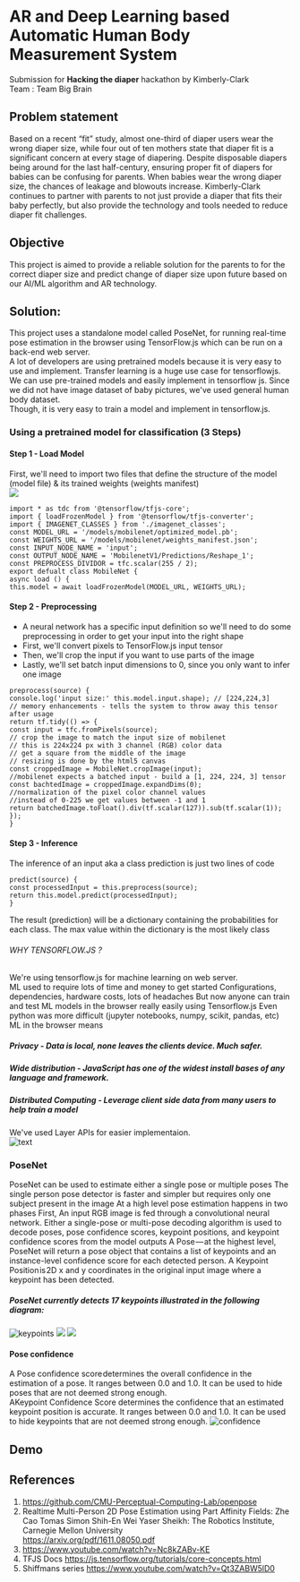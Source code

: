 # AR and Deep Learning based Automatic Human Body Measurement System
Submission for **Hacking the diaper** hackathon by Kimberly-Clark<br>
Team : Team Big Brain
## Problem statement
Based on a recent “fit” study, almost one-third of diaper users wear the wrong diaper size, while four out of ten mothers state that diaper fit is a significant concern at every stage of diapering. Despite disposable diapers being around for the last half-century, ensuring proper fit of diapers for babies can be confusing for parents. When babies wear the wrong diaper size, the chances of leakage and blowouts increase. Kimberly-Clark continues to partner with parents to not just provide a diaper that fits their baby perfectly, but also provide the technology and tools needed to reduce diaper fit challenges.<br>
## Objective
This project is aimed to provide a reliable solution for the parents to for the correct diaper size and predict change of diaper size upon future based on our AI/ML algorithm and AR technology.
## Solution:
This project uses a standalone model called PoseNet, for running real-time pose estimation in the browser using TensorFlow.js which can be run on a back-end web server.<br>
A lot of developers are using pretrained models because it is very easy to use and implement. Transfer learning is a huge use case for tensorflowjs. We can use pre-trained models and easily implement in tensorflow js.
Since we did not have image dataset of baby pictures, we've used general human body dataset.<br>
Though, it is very easy to train a model and implement in tensorflow.js.
### Using a pretrained model for classification (3 Steps)
#### Step 1 - Load Model
First, we'll need to import two files that define the structure of the model (model file) & its trained weights (weights manifest)<br>
![](https://camo.githubusercontent.com/097b5a83c332206b9803dc5cc6e15ec6cb2c28dd/68747470733a2f2f63646e2d696d616765732d312e6d656469756d2e636f6d2f6d61782f313630302f312a6d5f51557a3736384d78414b344b586e76564c326e512e6a706567)
```
import * as tdc from '@tensorflow/tfjs-core';
import { loadFrozenModel } from '@tensorflow/tfjs-converter';
import { IMAGENET_CLASSES } from './imagenet_classes';
const MODEL_URL = '/models/mobilenet/optimized_model.pb';
const WEIGHTS_URL = '/models/mobilenet/weights_manifest.json';
const INPUT_NODE_NAME = 'input';
const OUTPUT_NODE_NAME = 'MobilenetV1/Predictions/Reshape_1';
const PREPROCESS_DIVIDOR = tfc.scalar(255 / 2);
export defualt class MobileNet {
async load () {
this.model = await loadFrozenModel(MODEL_URL, WEIGHTS_URL);
```
#### Step 2 - Preprocessing
- A neural network has a specific input definition so we'll need to do some preprocessing in order to get your input into the right shape
- First, we'll convert pixels to TensorFlow.js input tensor
- Then, we'll crop the input if you want to use parts of the image
- Lastly, we'll set batch input dimensions to 0, since you only want to infer one image
```
preprocess(source) {
console.log('input size:' this.model.input.shape); // [224,224,3]
// memory enhancements - tells the system to throw away this tensor after usage
return tf.tidy(() => {
const input = tfc.fromPixels(source);
// crop the image to match the input size of mobilenet
// this is 224x224 px with 3 channel (RGB) color data
// get a square from the middle of the image
// resizing is done by the html5 canvas
const croppedImage = MobileNet.cropImage(input);
//mobilenet expects a batched input - build a [1, 224, 224, 3] tensor
const bachtedImage = croppedImage.expandDims(0);
//normalization of the pixel color channel values
//instead of 0-225 we get values between -1 and 1
return batchedImage.toFloat().div(tf.scalar(127)).sub(tf.scalar(1));
});
}
```
#### Step 3 - Inference
The inference of an input aka a class prediction is just two lines of code
```
predict(source) {
const processedInput = this.preprocess(source);
return this.model.predict(processedInput);
}
```
The result (prediction) will be a dictionary containing the probabilities for each class.
The max value within the dictionary is the most likely class
###### WHY TENSORFLOW.JS ?
We're using tensorflow.js for machine learning on web server.<br>
ML used to require lots of time and money to get started
Configurations, dependencies, hardware costs, lots of headaches
But now anyone can train and test ML models in the browser really easily using Tensorflow.js
Even python was more difficult (jupyter notebooks, numpy, scikit, pandas, etc)
ML in the browser means 
##### Privacy - Data is local, none leaves the clients device. Much safer. 
##### Wide distribution - JavaScript has one of the widest install bases of any language and framework. 
##### Distributed Computing - Leverage client side data from many users to help train a model
We've used Layer APIs for easier implementaion.<br>
![text](https://camo.githubusercontent.com/ee6d9e0bb3d04dde245b5cb662fe40d19c5b6541/68747470733a2f2f73332d61702d736f7574682d312e616d617a6f6e6177732e636f6d2f61762d626c6f672d6d656469612f77702d636f6e74656e742f75706c6f6164732f323031382f30342f3056344859625a74323850485a5a3361442e706e67)
### PoseNet
PoseNet can be used to estimate either a single pose or multiple poses
The single person pose detector is faster and simpler but requires only one subject present in the image
At a high level pose estimation happens in two phases
First, An input RGB image is fed through a convolutional neural network.
Either a single-pose or multi-pose decoding algorithm is used to decode poses, pose confidence scores, keypoint positions, and keypoint confidence scores from the model outputs
A Pose — at the highest level, PoseNet will return a pose object that contains a list of keypoints and an instance-level confidence score for each detected person. A Keypoint Position is 2D x and y coordinates in the original input image where a keypoint has been detected.
##### PoseNet currently detects 17 keypoints illustrated in the following diagram:
![keypoints](https://camo.githubusercontent.com/5a42c61a4e947dbc5f530b4e3b54f3ee97cc61a5/68747470733a2f2f63646e2d696d616765732d312e6d656469756d2e636f6d2f6d61782f313630302f312a377144794c7049542d337334796c554c73726e7a38412e706e67)
![](https://camo.githubusercontent.com/36d3ddd2b7a162af115145d3fd6411020a570e32/68747470733a2f2f63646e2d696d616765732d312e6d656469756d2e636f6d2f6d61782f313630302f312a7a5858775231366b707241574c50494f4b4372584c772e706e67)
![](https://camo.githubusercontent.com/01bc2d3caaf38e938686c9ac46392d94148e04e2/68747470733a2f2f63646e2d696d616765732d312e6d656469756d2e636f6d2f6d61782f313630302f312a6d63616f76456f4c42745f416a306c7776312d7874412e706e67)
#### Pose confidence
A Pose confidence score determines the overall confidence in the estimation of a pose. It ranges between 0.0 and 1.0. It can be used to hide poses that are not deemed strong enough. <br>
AKeypoint Confidence Score determines the confidence that an estimated keypoint position is accurate. It ranges between 0.0 and 1.0. It can be used to hide keypoints that are not deemed strong enough. 
![confidence](https://camo.githubusercontent.com/7a01570050fd170459325f71aafdef79977cb01c/68747470733a2f2f63646e2d696d616765732d312e6d656469756d2e636f6d2f6d61782f313630302f312a33626733434f31623479787167726a734761537742772e706e67)
## Demo

## References
1. https://github.com/CMU-Perceptual-Computing-Lab/openpose 
2. Realtime Multi-Person 2D Pose Estimation using Part Affinity Fields: Zhe Cao Tomas Simon Shih-En Wei Yaser Sheikh: The Robotics Institute, Carnegie Mellon University<br>https://arxiv.org/pdf/1611.08050.pdf
3. https://www.youtube.com/watch?v=Nc8kZABv-KE
4. TFJS Docs https://js.tensorflow.org/tutorials/core-concepts.html
5. Shiffmans series https://www.youtube.com/watch?v=Qt3ZABW5lD0
